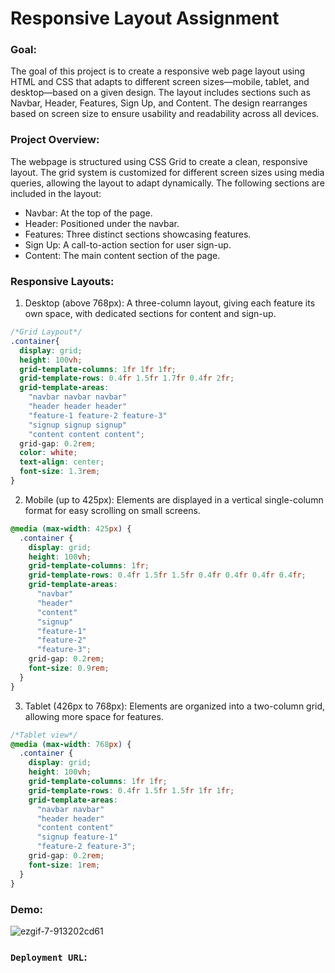 # Responsive Layout Assignment
### Goal:
The goal of this project is to create a responsive web page layout using HTML and CSS that adapts to different screen sizes—mobile, tablet, and desktop—based on a given design. The layout includes sections such as Navbar, Header, Features, Sign Up, and Content. The design rearranges based on screen size to ensure usability and readability across all devices.

### Project Overview:
The webpage is structured using CSS Grid to create a clean, responsive layout. The grid system is customized for different screen sizes using media queries, allowing the layout to adapt dynamically. The following sections are included in the layout:

- Navbar: At the top of the page.
- Header: Positioned under the navbar.
- Features: Three distinct sections showcasing features.
- Sign Up: A call-to-action section for user sign-up.
- Content: The main content section of the page.

### Responsive Layouts:
1. Desktop (above 768px): A three-column layout, giving each feature its own space, with dedicated sections for content and sign-up.
```css
/*Grid Laypout*/
.container{
  display: grid;
  height: 100vh;
  grid-template-columns: 1fr 1fr 1fr;
  grid-template-rows: 0.4fr 1.5fr 1.7fr 0.4fr 2fr;
  grid-template-areas:  
    "navbar navbar navbar"
    "header header header"
    "feature-1 feature-2 feature-3"
    "signup signup signup"
    "content content content";
  grid-gap: 0.2rem;
  color: white;
  text-align: center;
  font-size: 1.3rem;                    
}
```
2. Mobile (up to 425px): Elements are displayed in a vertical single-column format for easy scrolling on small screens.
```css
@media (max-width: 425px) {
  .container {
    display: grid;
    height: 100vh;
    grid-template-columns: 1fr;
    grid-template-rows: 0.4fr 1.5fr 1.5fr 0.4fr 0.4fr 0.4fr 0.4fr;
    grid-template-areas:
      "navbar" 
      "header"
      "content"
      "signup"
      "feature-1"
      "feature-2"
      "feature-3";
    grid-gap: 0.2rem;
    font-size: 0.9rem;
  }
}
```
3. Tablet (426px to 768px): Elements are organized into a two-column grid, allowing more space for features.
```css
/*Tablet view*/
@media (max-width: 768px) {
  .container {
    display: grid;
    height: 100vh;
    grid-template-columns: 1fr 1fr;
    grid-template-rows: 0.4fr 1.5fr 1.5fr 1fr 1fr;
    grid-template-areas:
      "navbar navbar" 
      "header header"
      "content content"
      "signup feature-1"
      "feature-2 feature-3";
    grid-gap: 0.2rem;
    font-size: 1rem;
  }
}
```
### Demo:
![ezgif-7-913202cd61](https://github.com/user-attachments/assets/cbe1d862-e1b2-4b0d-af86-a230f28e8a1a)

### ```Deployment URL```:
